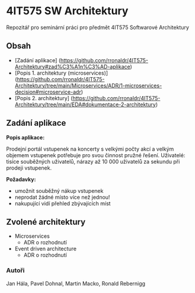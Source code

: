 # 4IT575 SW Architektury
Repozitář pro seminární práci pro předmět 4IT575 Softwarové Architektury

## Obsah
- [Zadání aplikace] (https://github.com/rronaldr/4IT575-Architektury#zad%C3%A1n%C3%AD-aplikace)
- [Popis 1. architektury (microservices)] (https://github.com/rronaldr/4IT575-Architektury/tree/main/Microservices/ADR/1-microservices-decision#microservice-adr)
- [Popis 2. architektury] (https://github.com/rronaldr/4IT575-Architektury/tree/main/EDA#dokumentace-2-architektury)

## Zadání aplikace
**Popis aplikace:**

Prodejní portál vstupenek na koncerty s velkými počty akcí a velkým objemem vstupenek potřebuje pro svou činnost pružné řešení.
Uživatelé: tisíce souběžných uživatelů, nárazy až 10 000 uživatelů za sekundu při prodeji vstupenek.

**Požadavky:**
- umožnit souběžný nákup vstupenek
- neprodat žádné místo více než jednou!
- nakupující vidí přehled zbývajících míst

## Zvolené architektury
- Microservices
    - ADR o rozhodnutí
- Event driven architecture
    - ADR o rozhodnutí

### Autoři
Jan Hála, Pavel Dohnal, Martin Macko, Ronald Rebernigg
